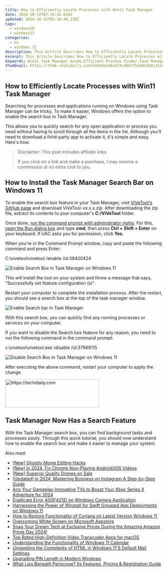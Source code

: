 ```yaml
---
title: How to Efficiently Locate Processes with Win11 Task Manager
date: 2024-10-12T07:19:42.616Z
updated: 2024-10-15T01:34:44.136Z
tags:
  - windows10
  - windows11
categories:
  - os
  - windows 11
description: This Article Describes How to Efficiently Locate Processes with Win11 Task Manager
excerpt: This Article Describes How to Efficiently Locate Processes with Win11 Task Manager
keywords: Win11 Task Manager Guide,Efficient Process Finder,Task Manager Tips,Windows 11 Management,Find Tasks Quickly,Optimize System Use,Manage Apps Effectively
thumbnail: https://thmb.techidaily.com/e36d4a2a6c674cd6677ba6814b8c312dcb4a11aef63558c23c156a0dfc593865.jpg
---
```


## How to Efficiently Locate Processes with Win11 Task Manager

 Searching for processes and applications running on Windows using Task Manager can be tricky. To make it easier, Windows offers the option to enable the search box in Task Manager.

 This allows you to quickly search for any open application or process you need without having to scroll through all the items in the list. Although you'll need to download a third-party app to activate it, it's simple and easy. Here's how.

>  Disclaimer: This post includes affiliate links
>
>  If you click on a link and make a purchase, I may receive a commission at no extra cost to you.
>

## How to Install the Task Manager Search Bar on Windows 11

 To enable the search box feature in your Task Manager, visit [ViVeTool's GitHub page](https://github.com/thebookisclosed/ViVe/releases/) and download ViVeTool-vx.x.x.zip. After downloading the zip file, extract its contents to your computer's **C:/ViVeTool** folder.

 Once done, [run the command prompt with administrator rights](https://www.makeuseof.com/windows-run-command-prompt-admin/). For this, [open the Run dialog box](https://www.makeuseof.com/windows-open-run-command-dialog-box/) and type **cmd**, then press **Ctrl + Shift + Enter** on your keyboard. If UAC asks you for permission, click **Yes**.

 When you're in the Command Prompt window, copy and paste the following command and press Enter:

C:\vivetool\vivetool /enable /id:39420424

![Enable Search Box in Task Manager on Windows 11](https://static1.makeuseofimages.com/wordpress/wp-content/uploads/2023/01/enable-search-box-in-task-manager-on-windows-11.jpg)

 This will install the tool on your system and throw a message that says, "Successfully set feature configuration (s)".

 Restart your computer to complete the installation process. After the restart, you should see a search box at the top of the task manager window.

![Enable Search bar in Task Manager](https://static1.makeuseofimages.com/wordpress/wp-content/uploads/2023/01/enable-search-bar-in-task-manager.jpg)

 With this search box, you can quickly find any running processes or services on your computer.

 If you want to disable the Search box feature for any reason, you need to run the following command in the command prompt:

c:\vivetool\vivetool.exe /disable /id:37969115

![Disable Search Box in Task Manager on Windows 11](https://static1.makeuseofimages.com/wordpress/wp-content/uploads/2023/01/disable-search-box-in-task-manager-on-windows-11.jpg)

 After executing the above command, restart your computer to apply the change.

<!-- affiliate ads begin -->
<a href="https://25home.pxf.io/c/5597632/2148644/16836" target="_top" id="2148644">
  <img src="//a.impactradius-go.com/display-ad/16836-2148644" border="0" alt="https://techidaily.com" width="300" height="90"/>
</a>
<img height="0" width="0" src="https://25home.pxf.io/i/5597632/2148644/16836" style="position:absolute;visibility:hidden;" border="0" />
<!-- affiliate ads end -->

## Task Manager Now Has a Search Feature

 With the Task Manager search box, you can find background tasks and processes easily. Through this quick tutorial, you should now understand how to enable the search box and make it easier to manage your system.

<ins class="adsbygoogle"
     style="display:block"
     data-ad-format="autorelaxed"
     data-ad-client="ca-pub-7571918770474297"
     data-ad-slot="1223367746"></ins>

<ins class="adsbygoogle"
     style="display:block"
     data-ad-client="ca-pub-7571918770474297"
     data-ad-slot="8358498916"
     data-ad-format="auto"
     data-full-width-responsive="true"></ins>

<span class="atpl-alsoreadstyle">Also read:</span>
<div><ul>
<li><a href="https://fox-links.techidaily.com/new-ghostly-movie-editing-hacks/"><u>[New] Ghostly Movie Editing Hacks</u></a></li>
<li><a href="https://facebook-video-content.techidaily.com/new-in-2024-fix-chrome-non-playing-androidios-videos/"><u>[New] In 2024, Fix Chrome Non-Playing Android/iOS Videos</u></a></li>
<li><a href="https://article-files.techidaily.com/new-superior-quality-drones-on-sale/"><u>[New] Superior Quality Drones on Sale</u></a></li>
<li><a href="https://instagram-clips.techidaily.com/updated-in-2024-mastering-business-on-instagram-a-step-by-step-guide/"><u>[Updated] In 2024, Mastering Business on Instagram A Step-by-Step Guide</u></a></li>
<li><a href="https://extra-tips.techidaily.com/ace-your-gameplay-innovative-tvs-to-boost-your-xbox-series-x-adventure-for-2024/"><u>Ace Your Gameplay Innovative TVs to Boost Your Xbox Series X Adventure for 2024</u></a></li>
<li><a href="https://win11-tips.techidaily.com/eradicate-error-a00f425d-on-windows-camera-application/"><u>Eradicate Error A00F425D on Windows Camera Application</u></a></li>
<li><a href="https://win11-tips.techidaily.com/harnessing-the-power-of-winstall-for-swift-grouped-app-deployments-on-windows-11/"><u>Harnessing the Power of Winstall for Swift Grouped App Deployments on Windows 11</u></a></li>
<li><a href="https://win11-tips.techidaily.com/how-to-restore-functionality-of-cortana-on-latest-version-windows-11/"><u>How to Restore Functionality of Cortana on Latest Version Windows 11</u></a></li>
<li><a href="https://win11-tips.techidaily.com/overcoming-white-screen-on-microsoft-appstore/"><u>Overcoming White Screen on Microsoft Appstore</u></a></li>
<li><a href="https://buynow-marvelous.techidaily.com/snag-your-dream-tech-at-exclusive-prices-during-the-amazing-amazon-prime-day-2024/"><u>Snag Your Dream Tech at Exclusive Prices During the Amazing Amazon Prime Day 2024!</u></a></li>
<li><a href="https://some-approaches.techidaily.com/top-rated-high-definition-video-transcoder-apps-for-macos/"><u>Top Rated High-Definition Video Transcoder Apps for macOS</u></a></li>
<li><a href="https://win11-tips.techidaily.com/understanding-the-functionality-of-windows-11-calendar/"><u>Understanding the Functionality of Windows 11 Calendar</u></a></li>
<li><a href="https://win11-tips.techidaily.com/unraveling-the-complexity-of-html-in-windows-11s-default-mail-settings/"><u>Unraveling the Complexity of HTML in Windows 11'S Default Mail Settings</u></a></li>
<li><a href="https://win11-tips.techidaily.com/upgrading-pin-length-in-modern-windows/"><u>Upgrading PIN Length in Modern Windows</u></a></li>
<li><a href="https://extra-information.techidaily.com/what-lies-beneath-periscope-its-features-pricing-and-registration-guide/"><u>What Lies Beneath Periscope? Its Features, Pricing & Registration Guide</u></a></li>
</ul></div>

